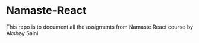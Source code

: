 # Namaste-React
This repo is to document all the assigments from Namaste React course by Akshay Saini
